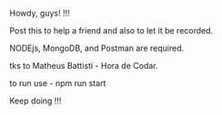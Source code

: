 Howdy, guys! !!!

Post this to help a friend and also to let it be recorded.

NODEjs, MongoDB, and Postman are required.

tks to Matheus Battisti - Hora de Codar.

to run  use - npm run start

Keep doing !!!
